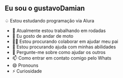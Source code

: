 ## Eu sou o gustavoDamian
♤ Estou estudando programação via Alura
- 🔭 Atualmente estou trabalhando em rodadas 
- 🌱 Eu gosto de andar de moto
- 👯‍♀️ Estou procurando colaborar em ajudar meu pai
- 🤔 Estou procurando ajuda com minhas abilidades 
- 💬 Pergunte-me sobre como ajudar os outros 
- 📫 Como entrar em contato comigo pelo Whats
- 😄 Pronouns 
- ⚡ Curiosidade 
  
